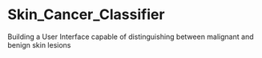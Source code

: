 # Skin_Cancer_Classifier



Building a User Interface capable of distinguishing between malignant and benign skin lesions

